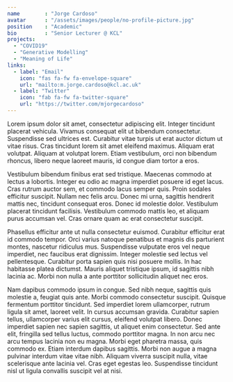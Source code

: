 ```yaml
---
name        : "Jorge Cardoso"
avatar      : "/assets/images/people/no-profile-picture.jpg"
position    : "Academic"
bio         : "Senior Lecturer @ KCL"
projects:
  - "COVID19"
  - "Generative Modelling"
  - "Meaning of Life"
links:
  - label: "Email"
    icon: "fas fa-fw fa-envelope-square"
    url: "mailto:m.jorge.cardoso@kcl.ac.uk"
  - label: "Twitter"
    icon: "fab fa-fw fa-twitter-square"
    url: "https://twitter.com/mjorgecardoso"
---
```


Lorem ipsum dolor sit amet, consectetur adipiscing elit. Integer tincidunt placerat vehicula. Vivamus consequat elit ut bibendum consectetur. Suspendisse sed ultrices est. Curabitur vitae turpis ut erat auctor dictum ut vitae risus. Cras tincidunt lorem sit amet eleifend maximus. Aliquam erat volutpat. Aliquam at volutpat lorem. Etiam vestibulum, orci non bibendum rhoncus, libero neque laoreet mauris, id congue diam tortor a eros.

Vestibulum bibendum finibus erat sed tristique. Maecenas commodo at lectus a lobortis. Integer eu odio ac magna imperdiet posuere id eget lacus. Cras rutrum auctor sem, et commodo lacus semper quis. Proin sodales efficitur suscipit. Nullam nec felis arcu. Donec mi urna, sagittis hendrerit mattis nec, tincidunt consequat eros. Donec id molestie dolor. Vestibulum placerat tincidunt facilisis. Vestibulum commodo mattis leo, et aliquam purus accumsan vel. Cras ornare quam ac erat consectetur suscipit.

Phasellus efficitur ante ut nulla consectetur euismod. Curabitur efficitur erat id commodo tempor. Orci varius natoque penatibus et magnis dis parturient montes, nascetur ridiculus mus. Suspendisse vulputate eros vel neque imperdiet, nec faucibus erat dignissim. Integer molestie sed lectus vel pellentesque. Curabitur porta sapien quis nisi posuere mollis. In hac habitasse platea dictumst. Mauris aliquet tristique ipsum, id sagittis nibh lacinia ac. Morbi non nulla a ante porttitor sollicitudin aliquet nec eros.

Nam dapibus commodo ipsum in congue. Sed nibh neque, sagittis quis molestie a, feugiat quis ante. Morbi commodo consectetur suscipit. Quisque fermentum porttitor tincidunt. Sed imperdiet lorem ullamcorper, rutrum ligula sit amet, laoreet velit. In cursus accumsan gravida. Curabitur sapien tellus, ullamcorper varius elit cursus, eleifend volutpat libero. Donec imperdiet sapien nec sapien sagittis, ut aliquet enim consectetur. Sed ante elit, fringilla sed tellus luctus, commodo porttitor magna. In non arcu nec arcu tempus lacinia non eu magna. Morbi eget pharetra massa, quis commodo ex. Etiam interdum dapibus sagittis. Morbi non augue a magna pulvinar interdum vitae vitae nibh. Aliquam viverra suscipit nulla, vitae scelerisque ante lacinia vel. Cras eget egestas leo. Suspendisse tincidunt nisl ut ligula convallis suscipit vel at nisi.
